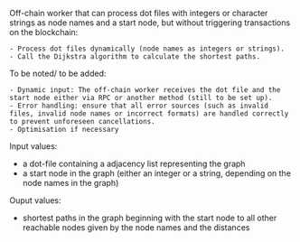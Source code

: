 Off-chain worker that can process dot files with integers or character strings as node names and a start node, but without triggering transactions on the blockchain:

	- Process dot files dynamically (node names as integers or strings).
	- Call the Dijkstra algorithm to calculate the shortest paths.

To be noted/ to be added:

	- Dynamic input: The off-chain worker receives the dot file and the start node either via RPC or another method (still to be set up). 
	- Error handling: ensure that all error sources (such as invalid files, invalid node names or incorrect formats) are handled correctly to prevent unforeseen cancellations.
	- Optimisation if necessary
 
Input values:
- a dot-file containing a adjacency list representing the graph
- a start node in the graph (either an integer or a string, depending on the node names in the graph)

Ouput values:
- shortest paths in the graph beginning with the start node to all other reachable nodes given by the node names and the distances
